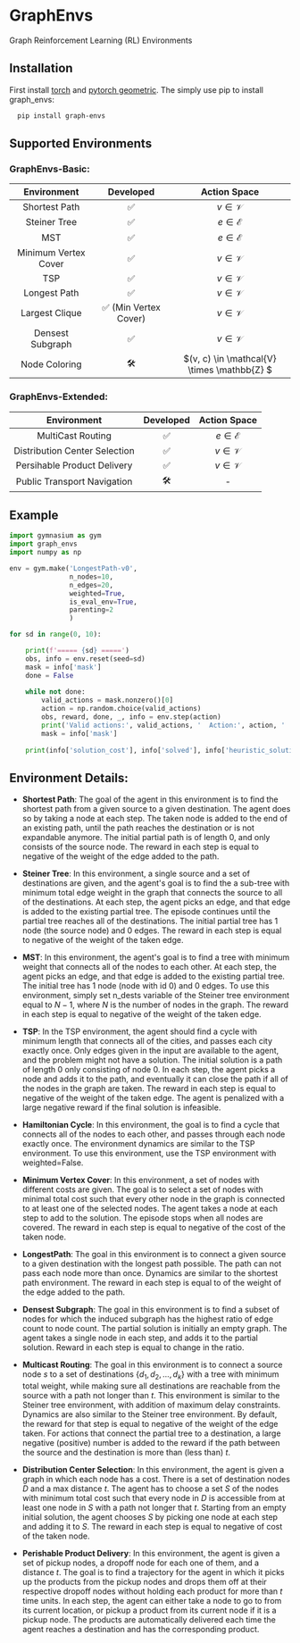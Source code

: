 # GraphEnvs
Graph Reinforcement Learning (RL) Environments

## Installation

First install [torch](https://pytorch.org/) and [pytorch geometric](https://pytorch-geometric.readthedocs.io/en/latest/notes/installation.html). The simply use pip to install graph_envs:
```bash
  pip install graph-envs
```

## Supported Environments

### GraphEnvs-Basic:

| Environment      | Developed |  Action Space  |
| :----: |    :----:   | :-------:|
| Shortest Path      | ✅       | $v \in \mathcal{V}$   |
| Steiner Tree   | ✅   | $e \in \mathcal{E}$      |
| MST   | ✅  | $e \in \mathcal{E}$      |
| Minimum Vertex Cover  | ✅   | $v \in \mathcal{V}$ |
| TSP   | ✅   | $v \in \mathcal{V}$ |
| Longest Path   | ✅   | $v \in \mathcal{V}$ |
| Largest Clique   | ✅ (Min Vertex Cover) | $v \in \mathcal{V}$ |
| Densest Subgraph   | ✅  | $v \in \mathcal{V}$ |
| Node Coloring  | 🛠️  | $(v, c) \in \mathcal{V} \times \mathbb{Z} $ |

### GraphEnvs-Extended:

| Environment      | Developed |  Action Space  |
| :----: |    :----:   | :-------:|
| MultiCast Routing   | ✅   | $e \in \mathcal{E}$|
| Distribution Center Selection  | ✅   | $v \in \mathcal{V}$ |
| Persihable Product Delivery   | ✅   | $v \in \mathcal{V}$|
| Public Transport Navigation  | 🛠️   | - |



  
## Example 

```python
import gymnasium as gym 
import graph_envs
import numpy as np

env = gym.make('LongestPath-v0',
               n_nodes=10,
               n_edges=20,
               weighted=True,
               is_eval_env=True, 
               parenting=2
               )

for sd in range(0, 10):

    print(f'===== {sd} =====')
    obs, info = env.reset(seed=sd)
    mask = info['mask']
    done = False
   
    while not done:
        valid_actions = mask.nonzero()[0]
        action = np.random.choice(valid_actions)        
        obs, reward, done, _, info = env.step(action)
        print('Valid actions:', valid_actions, '  Action:', action, '  Reward:', reward, '  Done:', done)
        mask = info['mask']
        
    print(info['solution_cost'], info['solved'], info['heuristic_solution'])

```

## Environment Details:

- **Shortest Path**: The goal of the agent in this environment is to find the shortest path from a given source to a given destination. The agent does so by taking a node at each step. The taken node is added to the end of an existing path, until the path reaches the destination or is not expandable anymore. The initial partial path is of length 0, and only consists of the source node. The reward in each step is equal to negative of the weight of the edge added to the path.
    
- **Steiner Tree**: In this environment, a single source and a set of destinations are given, and the agent's goal is to find the a sub-tree with minimum total edge weight in the graph that connects the source to all of the destinations. At each step, the agent picks an edge, and that edge is added to the existing partial tree. The episode continues until the partial tree reaches all of the destinations. The initial partial tree has 1 node (the source node) and 0 edges. The reward in each step is equal to negative of the weight of the taken edge.
    
- **MST**: In this environment, the agent's goal is to find a tree with minimum weight that connects all of the nodes to each other. At each step, the agent picks an edge, and that edge is added to the existing partial tree. The initial tree has 1 node (node with id $0$) and 0 edges. To use this environment, simply set n_dests variable of the Steiner tree environment equal to $N-1$, where $N$ is the number of nodes in the graph. The reward in each step is equal to negative of the weight of the taken edge.

- **TSP**: In the TSP environment, the agent should find a cycle with minimum length that connects all of the cities, and passes each city exactly once. Only edges given in the input are available to the agent, and the problem might not have a solution. The initial solution is a path of length 0 only consisting of node $0$. In each step, the agent picks a node and adds it to the path, and eventually it can close the path if all of the nodes in the graph are taken. The reward in each step is equal to negative of the weight of the taken edge. The agent is penalized with a large negative reward if the final solution is infeasible.

- **Hamiltonian Cycle**: In this environment, the goal is to find a cycle that connects all of the nodes to each other, and passes through each node exactly once. The environment dynamics are similar to the TSP environment. To use this environment, use the TSP environment with weighted=False.

- **Minimum Vertex Cover**: In this environment, a set of nodes with different costs are given. The goal is to select a set of nodes with minimal total cost such that every other node in the graph is connected to at least one of the selected nodes. The agent takes a node at each step to add to the solution. The episode stops when all nodes are covered. The reward in each step is equal to negative of the cost of the taken node.

- **LongestPath**: The goal in this environment is to connect a given source to a given destination with the longest path possible. The path can not pass each node more than once. Dynamics are similar to the shortest path environment. The reward in each step is equal to of the weight of the edge added to the path.

- **Densest Subgraph**: The goal in this environment is to find a subset of nodes for which the induced subgraph has the highest ratio of edge count to node count. The partial solution is initially an empty graph. The agent takes a single node in each step, and adds it to the partial solution. Reward in each step is equal to change in the ratio.
    
- **Multicast Routing**: The goal in this environment is to connect a source node $s$ to a set of destinations $\{d_1, d_2, \dots, d_k\}$ with a tree with minimum total weight, while making sure all destinations are reachable from the source with a path not longer than $t$. This environment is similar to the Steiner tree environment, with addition of maximum delay constraints. Dynamics are also similar to the Steiner tree environment. By default, the reward for that step is equal to negative of the weight of the edge taken. For actions that connect the partial tree to a destination, a large negative (positive) number is added to the reward if the path between the source and the destination is more than (less than) $t$.

- **Distribution Center Selection**: In this environment, the agent is given a graph in which each node has a cost. There is a set of destination nodes $D$ and a max distance $t$. The agent has to choose a set $S$ of the nodes with minimum total cost such that every node in $D$ is accessible from at least one node in $S$ with a path not longer that $t$. Starting from an empty initial solution, the agent chooses $S$ by picking one node at each step and adding it to $S$. The reward in each step is equal to negative of cost of the taken node.

- **Perishable Product Delivery**: In this environment, the agent is given a set of pickup nodes, a dropoff node for each one of them, and a distance $t$. The goal is to find a trajectory for the agent in which it picks up the products from the pickup nodes and drops them off at their respective dropoff nodes without holding each product for more than $t$ time units. In each step, the agent can either take a node to go to from its current location, or pickup a product from its current node if it is a pickup node. The products are automatically delivered each time the agent reaches a destination and has the corresponding product.
